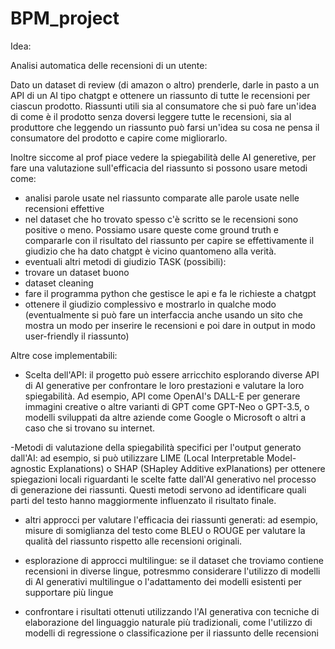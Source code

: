 # BPM_project

Idea:

Analisi automatica delle recensioni di un utente: 

Dato un dataset di review (di amazon o altro) prenderle, darle in pasto a un API di un AI tipo chatgpt e ottenere un riassunto di tutte le recensioni per ciascun prodotto. 
Riassunti utili sia al consumatore che si può fare un'idea di come è il prodotto senza doversi leggere tutte le recensioni, sia al produttore che leggendo un riassunto può farsi un'idea su cosa ne pensa il consumatore del prodotto e capire come migliorarlo. 

Inoltre siccome al prof piace vedere la spiegabilità delle AI generetive, per fare una valutazione sull'efficacia del riassunto si possono usare metodi come: 
- analisi parole usate nel riassunto comparate alle parole usate nelle recensioni effettive
- nel dataset che ho trovato spesso c'è scritto se le recensioni sono positive o meno. Possiamo usare queste come ground truth e compararle con il risultato del riassunto per capire se effettivamente il giudizio che ha dato chatgpt è vicino quantomeno alla verità.
- eventuali altri metodi di giudizio TASK (possibili):
- trovare un dataset buono
- dataset cleaning
- fare il programma python che gestisce le api e fa le richieste a chatgpt
- ottenere il giudizio complessivo e mostrarlo in qualche modo (eventualmente si può fare un interfaccia anche usando un sito che mostra un modo per inserire le recensioni e poi dare in output in modo user-friendly il riassunto)

Altre cose implementabili:
- Scelta dell'API:  il progetto può essere arricchito esplorando diverse API di AI generative per confrontare le loro prestazioni e valutare la loro spiegabilità. Ad esempio,  API come OpenAI's DALL-E per generare immagini creative o altre varianti di GPT come GPT-Neo o GPT-3.5, o modelli sviluppati da altre aziende come Google o Microsoft o altri a caso che si trovano su internet.

-Metodi di valutazione della spiegabilità specifici per l'output generato dall'AI: ad esempio, si può utilizzare LIME (Local Interpretable Model-agnostic Explanations) o SHAP (SHapley Additive exPlanations) per ottenere spiegazioni locali riguardanti le scelte fatte dall'AI generativo nel processo di generazione dei riassunti. Questi metodi servono ad identificare quali parti del testo hanno maggiormente influenzato il risultato finale.

- altri approcci per valutare l'efficacia dei riassunti generati: ad esempio, misure di somiglianza del testo come BLEU o ROUGE per valutare la qualità del riassunto rispetto alle recensioni originali.

- esplorazione di approcci multilingue: se il dataset che troviamo contiene recensioni in diverse lingue, potresmmo considerare l'utilizzo di modelli di AI generativi multilingue o l'adattamento dei modelli esistenti per supportare più lingue

- confrontare i risultati ottenuti utilizzando l'AI generativa con tecniche di elaborazione del linguaggio naturale più tradizionali, come l'utilizzo di modelli di regressione o classificazione per il riassunto delle recensioni
